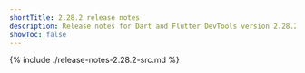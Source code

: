 ```yaml
---
shortTitle: 2.28.2 release notes
description: Release notes for Dart and Flutter DevTools version 2.28.2.
showToc: false
---
```


{% include ./release-notes-2.28.2-src.md %}
